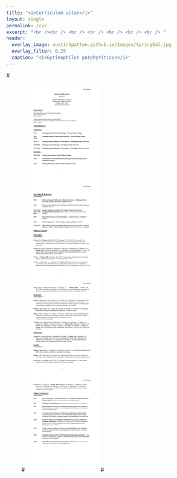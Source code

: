 ```yaml
---
title: "<i>Curriculum vitae</i>"
layout: single
permalink: /cv/
excerpt: "<br /><br /> <br /> <br /> <br /> <br /> <br /> "
header:
  overlay_image: austinhpatton.github.io/Images/SpringSal.jpg
  overlay_filter: 0.25
  caption: "<i>Gyrinophilus porphyriticus</i>"
---
```

<object data="/Images/A_Patton_CV_5-28-19.pdf" width="1000" height="5177" type='application/pdf'/>
#<figure>
#<img src="/Images/A_Patton_CV_5-28-19.jpg" class="inline">
#</figure>

